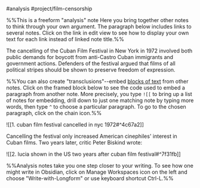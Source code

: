 #analysis 
#project/film-censorship 

%%This is a freeform "analysis" note 
 Here you bring together other notes to think through your own argument. 
 The paragraph below includes links to several notes. Click on the link in edit view to see how to display your own text for each link instead of linked note title.%%

The cancelling of the Cuban Film Festival in New York in 1972 involved both public demands for boycott from anti-Castro Cuban immigrants and government actions. Defenders of the festival argued that films of all political stripes should be shown to preserve freedom of expression.

%%You can also create "transclusions"--embed [blocks of text](https://help.obsidian.md/How+to/Link+to+blocks) from other notes.
 Click on the framed block below to see the code used to embed a paragraph from another note. More precisely, you type `![[` to bring up a list of notes for embedding, drill down to just one matching note by typing more words, then type `^` to choose a particular paragraph. To go to the chosen paragraph, click on the chain icon.%%

![[1. cuban film festival cancelled in nyc 1972#^4c67a2]]

Cancelling the festival only increased American cinephiles' interest in Cuban films. Two years later, critic Peter Biskind wrote:

![[2. lucia shown in the US two years after cuban film festival#^7f31fb]]

%%Analysis notes take you one step closer to your writing. To see how one might write in Obsidian, click on Manage Workspaces icon on the left and choose "Write-with-Longform" or use keyboard shortcut Ctrl-L.%%